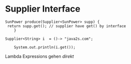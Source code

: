 Supplier Interface
==================

```
SunPower produce(Supplier<SunPower> supp) { 
 return supp.get(); // supplier have get() by interface
    }
```
```
Supplier<String> i  = ()-> "java2s.com";
    
    System.out.println(i.get());
```

Lambda Expressions gehen *direkt*
